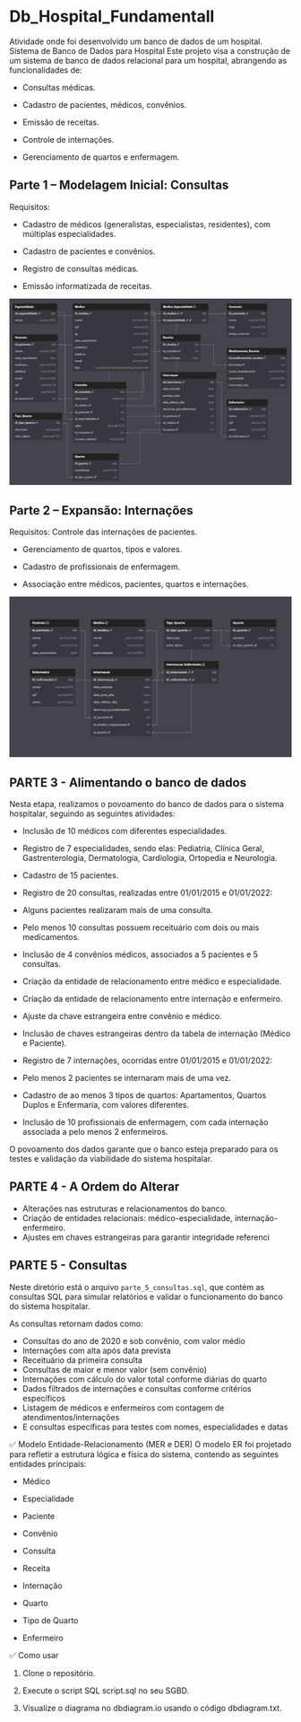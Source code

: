# Db_Hospital_Fundamentall
Atividade onde foi desenvolvido um banco de dados de um hospital.
Sistema de Banco de Dados para Hospital
Este projeto visa a construção de um sistema de banco de dados relacional para um hospital, abrangendo as funcionalidades de:

- Consultas médicas.

- Cadastro de pacientes, médicos, convênios.

- Emissão de receitas.

- Controle de internações.

- Gerenciamento de quartos e enfermagem.

## Parte 1 – Modelagem Inicial: Consultas
Requisitos:
- Cadastro de médicos (generalistas, especialistas, residentes), com múltiplas especialidades.

- Cadastro de pacientes e convênios.

- Registro de consultas médicas.

- Emissão informatizada de receitas.

![!\[Diagrama ER\](dia.png))](diagrama_pt1.png)

## Parte 2 – Expansão: Internações
Requisitos:
Controle das internações de pacientes.

- Gerenciamento de quartos, tipos e valores.

- Cadastro de profissionais de enfermagem.

- Associação entre médicos, pacientes, quartos e internações.

![!\[Diagrama ER\](dia.png))](diagrama_pt2.png)

## PARTE 3 - Alimentando o banco de dados
Nesta etapa, realizamos o povoamento do banco de dados para o sistema hospitalar, seguindo as seguintes atividades:

- Inclusão de 10 médicos com diferentes especialidades.

- Registro de 7 especialidades, sendo elas: Pediatria, Clínica Geral, Gastrenterologia, Dermatologia, Cardiologia, Ortopedia e Neurologia.

- Cadastro de 15 pacientes.

- Registro de 20 consultas, realizadas entre 01/01/2015 e 01/01/2022:

- Alguns pacientes realizaram mais de uma consulta.

- Pelo menos 10 consultas possuem receituário com dois ou mais medicamentos.

- Inclusão de 4 convênios médicos, associados a 5 pacientes e 5 consultas.

- Criação da entidade de relacionamento entre médico e especialidade.

- Criação da entidade de relacionamento entre internação e enfermeiro.

- Ajuste da chave estrangeira entre convênio e médico.

- Inclusão de chaves estrangeiras dentro da tabela de internação (Médico e Paciente).

- Registro de 7 internações, ocorridas entre 01/01/2015 e 01/01/2022:

- Pelo menos 2 pacientes se internaram mais de uma vez.

- Cadastro de ao menos 3 tipos de quartos: Apartamentos, Quartos Duplos e Enfermaria, com valores diferentes.

- Inclusão de 10 profissionais de enfermagem, com cada internação associada a pelo menos 2 enfermeiros.

O povoamento dos dados garante que o banco esteja preparado para os testes e validação da viabilidade do sistema hospitalar.

## PARTE 4 - A Ordem do Alterar

- Alterações nas estruturas e relacionamentos do banco.
- Criação de entidades relacionais: médico-especialidade, internação-enfermeiro.
- Ajustes em chaves estrangeiras para garantir integridade referenci

## PARTE 5 - Consultas

Neste diretório está o arquivo `parte_5_consultas.sql`, que contém as consultas SQL para simular relatórios e validar o funcionamento do banco do sistema hospitalar.

As consultas retornam dados como:
- Consultas do ano de 2020 e sob convênio, com valor médio
- Internações com alta após data prevista
- Receituário da primeira consulta
- Consultas de maior e menor valor (sem convênio)
- Internações com cálculo do valor total conforme diárias do quarto
- Dados filtrados de internações e consultas conforme critérios específicos
- Listagem de médicos e enfermeiros com contagem de atendimentos/internações
- E consultas específicas para testes com nomes, especialidades e datas


✅ Modelo Entidade-Relacionamento (MER e DER)
O modelo ER foi projetado para refletir a estrutura lógica e física do sistema, contendo as seguintes entidades principais:

- Médico

- Especialidade

- Paciente

- Convênio

- Consulta

- Receita

- Internação

- Quarto

- Tipo de Quarto

- Enfermeiro


✅ Como usar
1. Clone o repositório.

2. Execute o script SQL script.sql no seu SGBD.

3. Visualize o diagrama no dbdiagram.io usando o código dbdiagram.txt.

